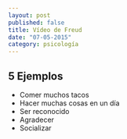 ```yaml
---
layout: post
published: false
title: Vídeo de Freud
date: "07-05-2015"
category: psicología
---
```


## 5 Ejemplos

- Comer muchos tacos
- Hacer muchas cosas en un día
- Ser reconocido
- Agradecer
- Socializar